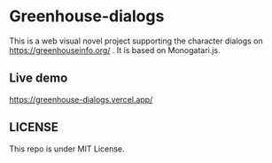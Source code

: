 # Greenhouse-dialogs
This is a web visual novel project supporting the character dialogs on https://greenhouseinfo.org/ . It is based on Monogatari.js.

## Live demo
https://greenhouse-dialogs.vercel.app/

## LICENSE
This repo is under MIT License.